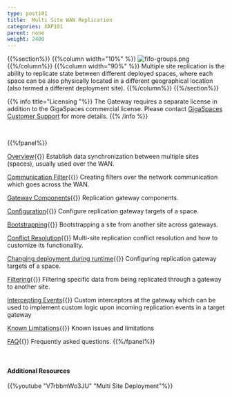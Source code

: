 ```yaml
---
type: post101
title:  Multi Site WAN Replication
categories: XAP101
parent: none
weight: 2400
---
```






{{%section%}}
{{%column width="10%" %}}
![fifo-groups.png](/attachment_files/subject/multisite.png)
{{%/column%}}
{{%column width="90%" %}}
Multiple site replication is the ability to replicate state between different deployed spaces, where each space can be also physically located in a different geographical location (also termed a different deployment site).
{{%/column%}}
{{%/section%}}

{{% info title="Licensing "%}}
The Gateway requires a separate license in addition to the GigaSpaces commercial license. Please contact [GigaSpaces Customer Support](http://www.gigaspaces.com/content/customer-support-services) for more details.
{{% /info %}}


<br>

{{%fpanel%}}

[Overview](./multi-site-replication-over-the-wan.html){{<wbr>}}
Establish data synchronization between multiple sites (spaces), usually used over the WAN.

[Communication Filter](./communication-filter-over-the-wan.html){{<wbr>}}
Creating filters over the network communication which goes across the WAN.

[Gateway Components](./replication-gateway-components.html){{<wbr>}}
Replication gateway components.

[Configuration](./configuring-space-gateway-targets.html){{<wbr>}}
Configure replication gateway targets of a space.

[Bootstrapping](./replication-gateway-bootstrapping-process.html){{<wbr>}}
Bootstrapping a site from another site across gateways.

[Conflict Resolution](./multi-site-conflict-resolution.html){{<wbr>}}
Multi-site replication conflict resolution and how to customize its functionality.

[Changing deployment during runtime](./changing-multi-site-deployment-during-runtime.html){{<wbr>}}
Configuring replication gateway targets of a space.

[Filtering](./replication-gateway-filtering.html){{<wbr>}}
Filtering specific data from being replicated through a gateway to another site.

[Intercepting Events](./intercepting-replication-events-at-the-gateway.html){{<wbr>}}
Custom interceptors at the gateway which can be used to implement custom logic upon incoming replication events in a target gateway

[Known Limitations](./multi-site-replication-limitations.html){{<wbr>}}
Known issues and limitations

[FAQ](/faq/multi-site-replication-over-the-wan-faq.html){{<wbr>}}
Frequently asked questions.
{{%/fpanel%}}

<br>

#### Additional Resources
{{%youtube "V7rbbmWo3JU"  "Multi Site Deployment"%}}








